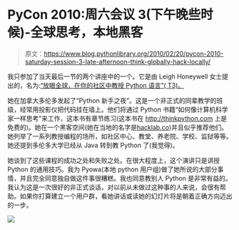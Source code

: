 # PyCon 2010:周六会议 3(下午晚些时候)-全球思考，本地黑客

> 原文：<https://www.blog.pythonlibrary.org/2010/02/20/pycon-2010-saturday-session-3-late-afternoon-think-globally-hack-locally/>

我只参加了当天最后一节的两个讲座中的一个。它是由 Leigh Honeywell 女士提出的，名为:[“放眼全球，在你的社区中教授 Python 语言”( T3)。](http://us.pycon.org/2010/conference/schedule/event/111/)

她在加拿大多伦多发起了“Python 新手之夜”。这是一个非正式的同辈教学的班级，经常用投影仪把代码挂在墙上。他们将通过 Python 书籍“如何像计算机科学家一样思考”来工作，这本书有章节练习(这本书在 http://thinkpython.com 上是免费的)。她在一个黑客空间(她在当地的名字是[hacklab.co](http://hacklab.to/))并且似乎推荐他们。她列举了一系列教授编程的场所，如社区中心、教堂、养老院、学校、监狱等等。她还提到多伦多大学已经从 Java 转到教 Python 了(我觉得)。

她谈到了这些课程的成功之处和失败之处。在很大程度上，这个演讲只是讲授 Python 的通用技巧。我为 Pyowa(本地 python 用户组)做了她所说的大部分事情，并且完全同意独自做这件事很糟糕。我也同意教别人 Python 是非常有益的。我认为这是一次很好的非正式谈话，对以前从未做过这种事的人来说，会很有帮助。如果你打算建立一个用户群，看她讲话或读她的幻灯片将是朝着正确方向迈出的一步。

![](img/16f8fc7152f505290f671b863964a519.png)